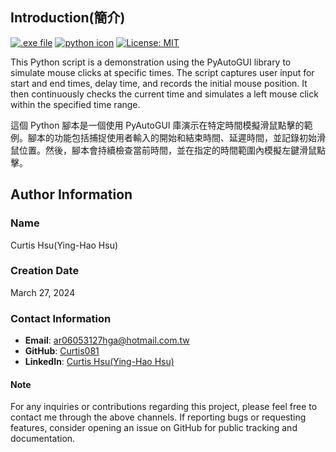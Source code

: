 ## Introduction(簡介)
<a href="https://github.com/Curtis081/mouse_automation/tree/master/dist"><img src="https://img.shields.io/badge/.EXE%20file-green.svg?logo=GitHub" alt=".exe file"></a>
<a href="https://www.python.org/"><img src="https://img.shields.io/badge/.Python-white.svg?logo=Python" alt="python icon"></a>
<a href="https://opensource.org/licenses/MIT"><img src="https://img.shields.io/badge/License-MIT-blue.svg" alt="License: MIT"></a>

This Python script is a demonstration using the PyAutoGUI library to simulate mouse clicks at specific times. The script captures user input for start and end times, delay time, and records the initial mouse position. It then continuously checks the current time and simulates a left mouse click within the specified time range.

這個 Python 腳本是一個使用 PyAutoGUI 庫演示在特定時間模擬滑鼠點擊的範例。腳本的功能包括捕捉使用者輸入的開始和結束時間、延遲時間，並記錄初始滑鼠位置。然後，腳本會持續檢查當前時間，並在指定的時間範圍內模擬左鍵滑鼠點擊。

## Author Information

### Name
Curtis Hsu(Ying-Hao Hsu)

### Creation Date
March 27, 2024

### Contact Information
- **Email**: ar06053127hga@hotmail.com.tw
- **GitHub**: [Curtis081](https://github.com/Curtis081)
- **LinkedIn**: [Curtis Hsu(Ying-Hao Hsu)](https://www.linkedin.com/in/yinghaohsu/)

#### Note
For any inquiries or contributions regarding this project, please feel free to contact me through the above channels. If reporting bugs or requesting features, consider opening an issue on GitHub for public tracking and documentation.
